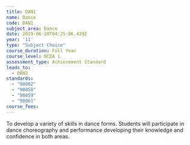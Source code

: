 ```yaml
---
title: DAN1
name: Dance
code: DAN1
subject_area: Dance
date: 2019-06-28T04:25:06.429Z
year: '11'
type: "Subject Choice"
course_duration: Full Year
course_level: NCEA 1
assessment_type: Achievement Standard
leads_to:
  - DAN2
standards:
  - "90002"
  - "90858"
  - "90859"
  - "90861"
course_fees:
---
```

To develop a variety of skills in dance forms. Students will participate in dance choreography and performance developing their knowledge and confidence in both areas.
